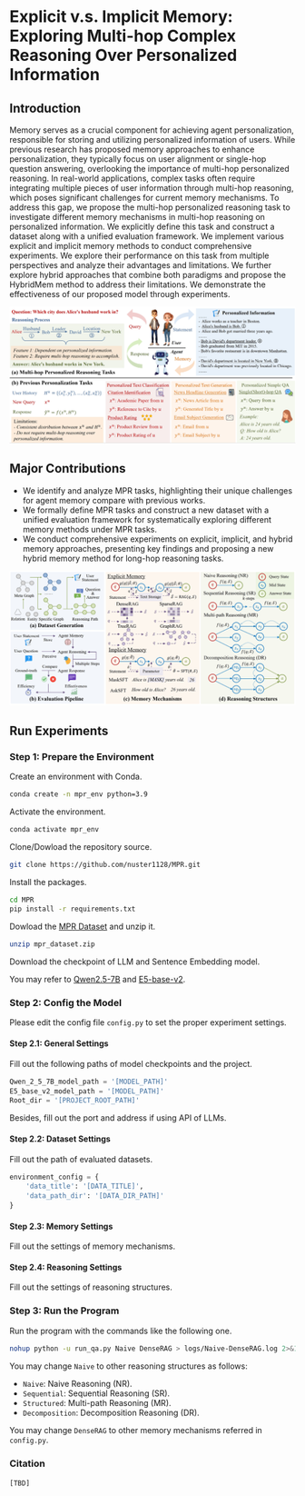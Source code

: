 # Explicit v.s. Implicit Memory: Exploring Multi-hop Complex Reasoning Over Personalized Information

## Introduction
Memory serves as a crucial component for achieving agent personalization, responsible for storing and utilizing personalized information of users.
While previous research has proposed memory approaches to enhance personalization, they typically focus on user alignment or single-hop question answering, overlooking the importance of multi-hop personalized reasoning.
In real-world applications, complex tasks often require integrating multiple pieces of user information through multi-hop reasoning, which poses significant challenges for current memory mechanisms.
To address this gap, we propose the multi-hop personalized reasoning task to investigate different memory mechanisms in multi-hop reasoning on personalized information.
We explicitly define this task and construct a dataset along with a unified evaluation framework.
We implement various explicit and implicit memory methods to conduct comprehensive experiments. We explore their performance on this task from multiple perspectives and analyze their advantages and limitations.
We further explore hybrid approaches that combine both paradigms and propose the HybridMem method to address their limitations.
We demonstrate the effectiveness of our proposed model through experiments.

![Introduction](assets/figure1.png)

## Major Contributions
- We identify and analyze MPR tasks, highlighting their unique challenges for agent memory compare with previous works.
- We formally define MPR tasks and construct a new dataset with a unified evaluation framework for systematically exploring different memory methods under MPR tasks.
- We conduct comprehensive experiments on explicit, implicit, and hybrid memory approaches, presenting key findings and proposing a new hybrid memory method for long-hop reasoning tasks.

![Pipeline](assets/figure2.png)

## Run Experiments

### Step 1: Prepare the Environment

Create an environment with Conda.
```bash
conda create -n mpr_env python=3.9
```

Activate the environment.
```bash
conda activate mpr_env
```

Clone/Dowload the repository source.

```bash
git clone https://github.com/nuster1128/MPR.git
```

Install the packages.
```bash
cd MPR
pip install -r requirements.txt
```

Dowload the [MPR Dataset](https://drive.google.com/file/d/1a0Ya9buk1I0hsGoaRX8bW0QJjsKuN4FR/view?usp=sharing) and unzip it.
```bash
unzip mpr_dataset.zip
```

Download the checkpoint of LLM and Sentence Embedding model.

You may refer to [Qwen2.5-7B](https://huggingface.co/Qwen/Qwen2.5-7B) and [E5-base-v2](https://huggingface.co/intfloat/e5-base-v2).

### Step 2: Config the Model

Please edit the config file `config.py` to set the proper experiment settings.

#### Step 2.1: General Settings

Fill out the following paths of model checkpoints and the project.
```python
Qwen_2_5_7B_model_path = '[MODEL_PATH]'
E5_base_v2_model_path = '[MODEL_PATH]'
Root_dir = '[PROJECT_ROOT_PATH]'
```
Besides, fill out the port and address if using API of LLMs.

#### Step 2.2: Dataset Settings
Fill out the path of evaluated datasets.
```python
environment_config = {
    'data_title': '[DATA_TITLE]',
    'data_path_dir': '[DATA_DIR_PATH]'
}
```

#### Step 2.3: Memory Settings
Fill out the settings of memory mechanisms.

#### Step 2.4: Reasoning Settings
Fill out the settings of reasoning structures.

### Step 3: Run the Program
Run the program with the commands like the following one.
```bash
nohup python -u run_qa.py Naive DenseRAG > logs/Naive-DenseRAG.log 2>&1 &
```

You may change `Naive` to other reasoning structures as follows:

- `Naive`: Naive Reasoning (NR).
- `Sequential`: Sequential Reasoning (SR).
- `Structured`: Multi-path Reasoning (MR).
- `Decomposition`: Decomposition Reasoning (DR).

You may change `DenseRAG` to other memory mechanisms referred in `config.py`.

### Citation
```
[TBD]
```